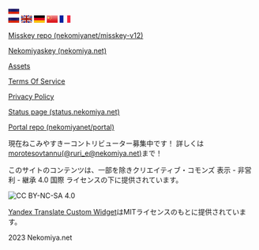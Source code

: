 <script src="./js/yatranslate.js"></script>
<link rel="stylesheet" href="./css/yatranslate.css">
<div class="lang lang_fixed">
            <div id="ytWidget" style="display: none;"></div>
            <div class="lang__link lang__link_select" data-lang-active>
                <img class="lang__img lang__img_select" src="./assets/yatranslate/lang/lang__ru.png" alt="Ru">
            </div>
            <div class="lang__list" data-lang-list>
                <a class="lang__link lang__link_sub" data-ya-lang="ru">
                    <img class="lang__img" src="./assets/yatranslate/lang/lang__ru.png" alt="ru">
                </a>
                <a class="lang__link lang__link_sub" data-ya-lang="en">
                    <img class="lang__img" src="./assets/yatranslate/lang/lang__en.png" alt="en">
                </a>
                <a class="lang__link lang__link_sub" data-ya-lang="de">
                    <img class="lang__img" src="./assets/yatranslate/lang/lang__de.png" alt="de">
                </a>
                <a class="lang__link lang__link_sub" data-ya-lang="zh">
                    <img class="lang__img" src="./assets/yatranslate/lang/lang__zh.png" alt="zh">
                </a>
                <a class="lang__link lang__link_sub" data-ya-lang="fr">
                    <img class="lang__img" src="./assets/yatranslate/lang/lang__fr.png" alt="fr">
                </a>
            </div>
        </div>
        
[Misskey repo (nekomiyanet/misskey-v12)](https://github.com/nekomiyanet/misskey-v12)

[Nekomiyaskey (nekomiya.net)](https://nekomiya.net)

[Assets](/assets/index.md)

[Terms Of Service](/tos/index.md)

[Privacy Policy](/privacy/index.md)

[Status page (status.nekomiya.net)](https://status.nekomiya.net)

[Portal repo (nekomiyanet/portal)](https://github.com/nekomiyanet/portal)

現在ねこみやすきーコントリビューター募集中です！
詳しくは[morotesovtannu(@ruri_e@nekomiya.net)](https://nekomiya.net/@ruri_e)まで！

このサイトのコンテンツは、一部を除きクリエイティブ・コモンズ 表示 - 非営利 - 継承 4.0 国際 ライセンスの下に提供されています。

![CC BY-NC-SA 4.0](https://i.creativecommons.org/l/by-nc-sa/4.0/88x31.png)

[Yandex Translate Custom Widget](https://github.com/get-web/yandex-translate-custom-widget)はMITライセンスのもとに提供されています。

2023 <fff>Nekomiya.net<fff>
